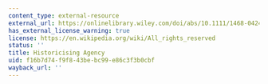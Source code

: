 ```yaml
---
content_type: external-resource
external_url: https://onlinelibrary.wiley.com/doi/abs/10.1111/1468-0424.12210
has_external_license_warning: true
license: https://en.wikipedia.org/wiki/All_rights_reserved
status: ''
title: Historicising Agency
uid: f16b7d74-f9f8-43be-bc99-e86c3f3b0cbf
wayback_url: ''
---
```

